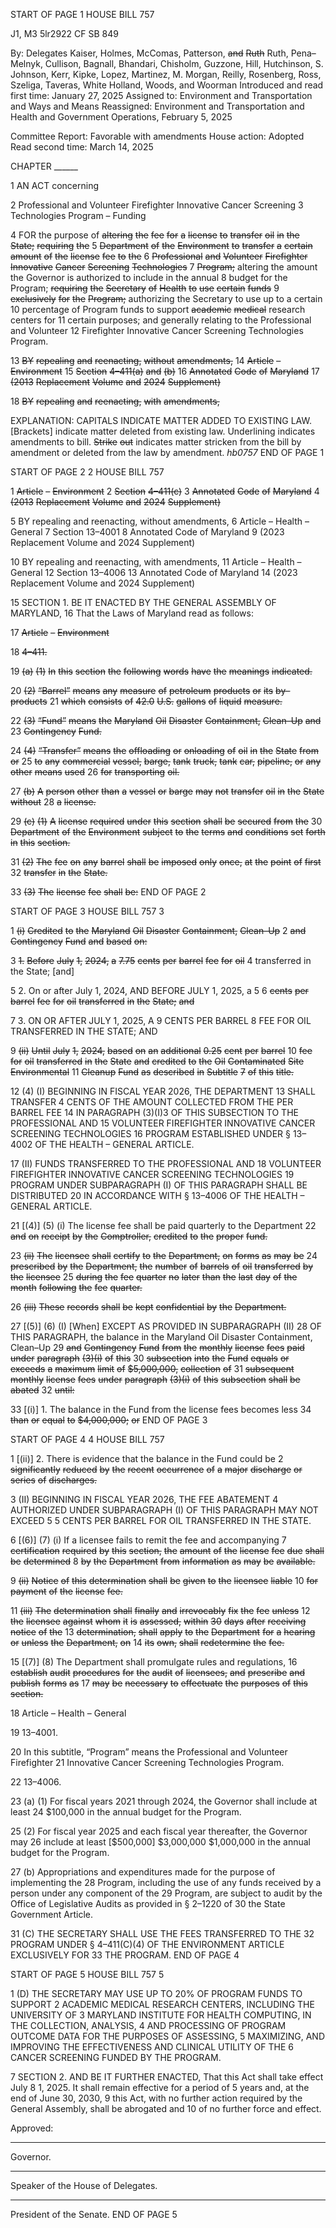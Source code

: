 START OF PAGE 1
HOUSE BILL 757

J1, M3 5lr2922
CF SB 849

By: Delegates Kaiser, Holmes, McComas, Patterson, ~~and~~ ~~Ruth~~ Ruth,
Pena–Melnyk, Cullison, Bagnall, Bhandari, Chisholm, Guzzone, Hill,
Hutchinson, S. Johnson, Kerr, Kipke, Lopez, Martinez, M. Morgan, Reilly,
Rosenberg, Ross, Szeliga, Taveras, White Holland, Woods, and Woorman
Introduced and read first time: January 27, 2025
Assigned to: Environment and Transportation and Ways and Means
Reassigned: Environment and Transportation and Health and Government Operations,
February 5, 2025

Committee Report: Favorable with amendments
House action: Adopted
Read second time: March 14, 2025

CHAPTER ______

1 AN ACT concerning

2 Professional and Volunteer Firefighter Innovative Cancer Screening
3 Technologies Program – Funding

4 FOR the purpose of ~~altering~~ ~~the~~ ~~fee~~ ~~for~~ ~~a~~ ~~license~~ ~~to~~ ~~transfer~~ ~~oil~~ ~~in~~ ~~the~~ ~~State;~~ ~~requiring~~ ~~the~~
5 ~~Department~~ ~~of~~ ~~the~~ ~~Environment~~ ~~to~~ ~~transfer~~ ~~a~~ ~~certain~~ ~~amount~~ ~~of~~ ~~the~~ ~~license~~ ~~fee~~ ~~to~~ ~~the~~
6 ~~Professional~~ ~~and~~ ~~Volunteer~~ ~~Firefighter~~ ~~Innovative~~ ~~Cancer~~ ~~Screening~~ ~~Technologies~~
7 ~~Program;~~ altering the amount the Governor is authorized to include in the annual
8 budget for the Program; ~~requiring~~ ~~the~~ ~~Secretary~~ ~~of~~ ~~Health~~ ~~to~~ ~~use~~ ~~certain~~ ~~funds~~
9 ~~exclusively~~ ~~for~~ ~~the~~ ~~Program;~~ authorizing the Secretary to use up to a certain
10 percentage of Program funds to support ~~academic~~ ~~medical~~ research centers for
11 certain purposes; and generally relating to the Professional and Volunteer
12 Firefighter Innovative Cancer Screening Technologies Program.

13 ~~BY~~ ~~repealing~~ ~~and~~ ~~reenacting,~~ ~~without~~ ~~amendments,~~
14 ~~Article~~ ~~–~~ ~~Environment~~
15 ~~Section~~ ~~4–411(a)~~ ~~and~~ ~~(b)~~
16 ~~Annotated~~ ~~Code~~ ~~of~~ ~~Maryland~~
17 ~~(2013~~ ~~Replacement~~ ~~Volume~~ ~~and~~ ~~2024~~ ~~Supplement)~~

18 ~~BY~~ ~~repealing~~ ~~and~~ ~~reenacting,~~ ~~with~~ ~~amendments,~~

EXPLANATION: CAPITALS INDICATE MATTER ADDED TO EXISTING LAW.
[Brackets] indicate matter deleted from existing law.
Underlining indicates amendments to bill.
~~Strike~~ ~~out~~ indicates matter stricken from the bill by amendment or deleted from the law by
amendment. *hb0757*
END OF PAGE 1

START OF PAGE 2
2 HOUSE BILL 757

1 ~~Article~~ ~~–~~ ~~Environment~~
2 ~~Section~~ ~~4–411(c)~~
3 ~~Annotated~~ ~~Code~~ ~~of~~ ~~Maryland~~
4 ~~(2013~~ ~~Replacement~~ ~~Volume~~ ~~and~~ ~~2024~~ ~~Supplement)~~

5 BY repealing and reenacting, without amendments,
6 Article – Health – General
7 Section 13–4001
8 Annotated Code of Maryland
9 (2023 Replacement Volume and 2024 Supplement)

10 BY repealing and reenacting, with amendments,
11 Article – Health – General
12 Section 13–4006
13 Annotated Code of Maryland
14 (2023 Replacement Volume and 2024 Supplement)

15 SECTION 1. BE IT ENACTED BY THE GENERAL ASSEMBLY OF MARYLAND,
16 That the Laws of Maryland read as follows:

17 ~~Article~~ ~~–~~ ~~Environment~~

18 ~~4–411.~~

19 ~~(a)~~ ~~(1)~~ ~~In~~ ~~this~~ ~~section~~ ~~the~~ ~~following~~ ~~words~~ ~~have~~ ~~the~~ ~~meanings~~ ~~indicated.~~

20 ~~(2)~~ ~~“Barrel”~~ ~~means~~ ~~any~~ ~~measure~~ ~~of~~ ~~petroleum~~ ~~products~~ ~~or~~ ~~its~~ ~~by–products~~
21 ~~which~~ ~~consists~~ ~~of~~ ~~42.0~~ ~~U.S.~~ ~~gallons~~ ~~of~~ ~~liquid~~ ~~measure.~~

22 ~~(3)~~ ~~“Fund”~~ ~~means~~ ~~the~~ ~~Maryland~~ ~~Oil~~ ~~Disaster~~ ~~Containment,~~ ~~Clean–Up~~ ~~and~~
23 ~~Contingency~~ ~~Fund.~~

24 ~~(4)~~ ~~“Transfer”~~ ~~means~~ ~~the~~ ~~offloading~~ ~~or~~ ~~onloading~~ ~~of~~ ~~oil~~ ~~in~~ ~~the~~ ~~State~~ ~~from~~ ~~or~~
25 ~~to~~ ~~any~~ ~~commercial~~ ~~vessel,~~ ~~barge,~~ ~~tank~~ ~~truck,~~ ~~tank~~ ~~car,~~ ~~pipeline,~~ ~~or~~ ~~any~~ ~~other~~ ~~means~~ ~~used~~
26 ~~for~~ ~~transporting~~ ~~oil.~~

27 ~~(b)~~ ~~A~~ ~~person~~ ~~other~~ ~~than~~ ~~a~~ ~~vessel~~ ~~or~~ ~~barge~~ ~~may~~ ~~not~~ ~~transfer~~ ~~oil~~ ~~in~~ ~~the~~ ~~State~~ ~~without~~
28 ~~a~~ ~~license.~~

29 ~~(c)~~ ~~(1)~~ ~~A~~ ~~license~~ ~~required~~ ~~under~~ ~~this~~ ~~section~~ ~~shall~~ ~~be~~ ~~secured~~ ~~from~~ ~~the~~
30 ~~Department~~ ~~of~~ ~~the~~ ~~Environment~~ ~~subject~~ ~~to~~ ~~the~~ ~~terms~~ ~~and~~ ~~conditions~~ ~~set~~ ~~forth~~ ~~in~~ ~~this~~ ~~section.~~

31 ~~(2)~~ ~~The~~ ~~fee~~ ~~on~~ ~~any~~ ~~barrel~~ ~~shall~~ ~~be~~ ~~imposed~~ ~~only~~ ~~once,~~ ~~at~~ ~~the~~ ~~point~~ ~~of~~ ~~first~~
32 ~~transfer~~ ~~in~~ ~~the~~ ~~State.~~

33 ~~(3)~~ ~~The~~ ~~license~~ ~~fee~~ ~~shall~~ ~~be:~~
END OF PAGE 2

START OF PAGE 3
HOUSE BILL 757 3

1 ~~(i)~~ ~~Credited~~ ~~to~~ ~~the~~ ~~Maryland~~ ~~Oil~~ ~~Disaster~~ ~~Containment,~~ ~~Clean–Up~~
2 ~~and~~ ~~Contingency~~ ~~Fund~~ ~~and~~ ~~based~~ ~~on:~~

3 ~~1.~~ ~~Before~~ ~~July~~ ~~1,~~ ~~2024,~~ ~~a~~ ~~7.75~~ ~~cents~~ ~~per~~ ~~barrel~~ ~~fee~~ ~~for~~ ~~oil~~
4 transferred in the State; [and]

5 2. On or after July 1, 2024, AND BEFORE JULY 1, 2025, a 5
6 ~~cents~~ ~~per~~ ~~barrel~~ ~~fee~~ ~~for~~ ~~oil~~ ~~transferred~~ ~~in~~ ~~the~~ ~~State;~~ ~~and~~

7 3. ON OR AFTER JULY 1, 2025, A 9 CENTS PER BARREL
8 FEE FOR OIL TRANSFERRED IN THE STATE; AND

9 ~~(ii)~~ ~~Until~~ ~~July~~ ~~1,~~ ~~2024,~~ ~~based~~ ~~on~~ ~~an~~ ~~additional~~ ~~0.25~~ ~~cent~~ ~~per~~ ~~barrel~~
10 ~~fee~~ ~~for~~ ~~oil~~ ~~transferred~~ ~~in~~ ~~the~~ ~~State~~ ~~and~~ ~~credited~~ ~~to~~ ~~the~~ ~~Oil~~ ~~Contaminated~~ ~~Site~~ ~~Environmental~~
11 ~~Cleanup~~ ~~Fund~~ ~~as~~ ~~described~~ ~~in~~ ~~Subtitle~~ ~~7~~ ~~of~~ ~~this~~ ~~title.~~

12 (4) (I) BEGINNING IN FISCAL YEAR 2026, THE DEPARTMENT
13 SHALL TRANSFER 4 CENTS OF THE AMOUNT COLLECTED FROM THE PER BARREL FEE
14 IN PARAGRAPH (3)(I)3 OF THIS SUBSECTION TO THE PROFESSIONAL AND
15 VOLUNTEER FIREFIGHTER INNOVATIVE CANCER SCREENING TECHNOLOGIES
16 PROGRAM ESTABLISHED UNDER § 13–4002 OF THE HEALTH – GENERAL ARTICLE.

17 (II) FUNDS TRANSFERRED TO THE PROFESSIONAL AND
18 VOLUNTEER FIREFIGHTER INNOVATIVE CANCER SCREENING TECHNOLOGIES
19 PROGRAM UNDER SUBPARAGRAPH (I) OF THIS PARAGRAPH SHALL BE DISTRIBUTED
20 IN ACCORDANCE WITH § 13–4006 OF THE HEALTH – GENERAL ARTICLE.

21 [(4)] (5) (i) The license fee shall be paid quarterly to the Department
22 ~~and~~ ~~on~~ ~~receipt~~ ~~by~~ ~~the~~ ~~Comptroller,~~ ~~credited~~ ~~to~~ ~~the~~ ~~proper~~ ~~fund.~~

23 ~~(ii)~~ ~~The~~ ~~licensee~~ ~~shall~~ ~~certify~~ ~~to~~ ~~the~~ ~~Department,~~ ~~on~~ ~~forms~~ ~~as~~ ~~may~~ ~~be~~
24 ~~prescribed~~ ~~by~~ ~~the~~ ~~Department,~~ ~~the~~ ~~number~~ ~~of~~ ~~barrels~~ ~~of~~ ~~oil~~ ~~transferred~~ ~~by~~ ~~the~~ ~~licensee~~
25 ~~during~~ ~~the~~ ~~fee~~ ~~quarter~~ ~~no~~ ~~later~~ ~~than~~ ~~the~~ ~~last~~ ~~day~~ ~~of~~ ~~the~~ ~~month~~ ~~following~~ ~~the~~ ~~fee~~ ~~quarter.~~

26 ~~(iii)~~ ~~These~~ ~~records~~ ~~shall~~ ~~be~~ ~~kept~~ ~~confidential~~ ~~by~~ ~~the~~ ~~Department.~~

27 [(5)] (6) (I) [When] EXCEPT AS PROVIDED IN SUBPARAGRAPH (II)
28 OF THIS PARAGRAPH, the balance in the Maryland Oil Disaster Containment, Clean–Up
29 ~~and~~ ~~Contingency~~ ~~Fund~~ ~~from~~ ~~the~~ ~~monthly~~ ~~license~~ ~~fees~~ ~~paid~~ ~~under~~ ~~paragraph~~ ~~(3)(i)~~ ~~of~~ ~~this~~
30 ~~subsection~~ ~~into~~ ~~the~~ ~~Fund~~ ~~equals~~ ~~or~~ ~~exceeds~~ ~~a~~ ~~maximum~~ ~~limit~~ ~~of~~ ~~$5,000,000,~~ ~~collection~~ ~~of~~
31 ~~subsequent~~ ~~monthly~~ ~~license~~ ~~fees~~ ~~under~~ ~~paragraph~~ ~~(3)(i)~~ ~~of~~ ~~this~~ ~~subsection~~ ~~shall~~ ~~be~~ ~~abated~~
32 ~~until:~~

33 [(i)] 1. The balance in the Fund from the license fees becomes less
34 ~~than~~ ~~or~~ ~~equal~~ ~~to~~ ~~$4,000,000;~~ ~~or~~
END OF PAGE 3

START OF PAGE 4
4 HOUSE BILL 757

1 [(ii)] 2. There is evidence that the balance in the Fund could be
2 ~~significantly~~ ~~reduced~~ ~~by~~ ~~the~~ ~~recent~~ ~~occurrence~~ ~~of~~ ~~a~~ ~~major~~ ~~discharge~~ ~~or~~ ~~series~~ ~~of~~ ~~discharges.~~

3 (II) BEGINNING IN FISCAL YEAR 2026, THE FEE ABATEMENT
4 AUTHORIZED UNDER SUBPARAGRAPH (I) OF THIS PARAGRAPH MAY NOT EXCEED 5
5 CENTS PER BARREL FOR OIL TRANSFERRED IN THE STATE.

6 [(6)] (7) (i) If a licensee fails to remit the fee and accompanying
7 ~~certification~~ ~~required~~ ~~by~~ ~~this~~ ~~section,~~ ~~the~~ ~~amount~~ ~~of~~ ~~the~~ ~~license~~ ~~fee~~ ~~due~~ ~~shall~~ ~~be~~ ~~determined~~
8 ~~by~~ ~~the~~ ~~Department~~ ~~from~~ ~~information~~ ~~as~~ ~~may~~ ~~be~~ ~~available.~~

9 ~~(ii)~~ ~~Notice~~ ~~of~~ ~~this~~ ~~determination~~ ~~shall~~ ~~be~~ ~~given~~ ~~to~~ ~~the~~ ~~licensee~~ ~~liable~~
10 ~~for~~ ~~payment~~ ~~of~~ ~~the~~ ~~license~~ ~~fee.~~

11 ~~(iii)~~ ~~The~~ ~~determination~~ ~~shall~~ ~~finally~~ ~~and~~ ~~irrevocably~~ ~~fix~~ ~~the~~ ~~fee~~ ~~unless~~
12 ~~the~~ ~~licensee~~ ~~against~~ ~~whom~~ ~~it~~ ~~is~~ ~~assessed,~~ ~~within~~ ~~30~~ ~~days~~ ~~after~~ ~~receiving~~ ~~notice~~ ~~of~~ ~~the~~
13 ~~determination,~~ ~~shall~~ ~~apply~~ ~~to~~ ~~the~~ ~~Department~~ ~~for~~ ~~a~~ ~~hearing~~ ~~or~~ ~~unless~~ ~~the~~ ~~Department,~~ ~~on~~
14 ~~its~~ ~~own,~~ ~~shall~~ ~~redetermine~~ ~~the~~ ~~fee.~~

15 [(7)] (8) The Department shall promulgate rules and regulations,
16 ~~establish~~ ~~audit~~ ~~procedures~~ ~~for~~ ~~the~~ ~~audit~~ ~~of~~ ~~licensees,~~ ~~and~~ ~~prescribe~~ ~~and~~ ~~publish~~ ~~forms~~ ~~as~~
17 ~~may~~ ~~be~~ ~~necessary~~ ~~to~~ ~~effectuate~~ ~~the~~ ~~purposes~~ ~~of~~ ~~this~~ ~~section.~~

18 Article – Health – General

19 13–4001.

20 In this subtitle, “Program” means the Professional and Volunteer Firefighter
21 Innovative Cancer Screening Technologies Program.

22 13–4006.

23 (a) (1) For fiscal years 2021 through 2024, the Governor shall include at least
24 $100,000 in the annual budget for the Program.

25 (2) For fiscal year 2025 and each fiscal year thereafter, the Governor may
26 include at least [$500,000] $3,000,000 $1,000,000 in the annual budget for the Program.

27 (b) Appropriations and expenditures made for the purpose of implementing the
28 Program, including the use of any funds received by a person under any component of the
29 Program, are subject to audit by the Office of Legislative Audits as provided in § 2–1220 of
30 the State Government Article.

31 (C) THE SECRETARY SHALL USE THE FEES TRANSFERRED TO THE
32 PROGRAM UNDER § 4–411(C)(4) OF THE ENVIRONMENT ARTICLE EXCLUSIVELY FOR
33 THE PROGRAM.
END OF PAGE 4

START OF PAGE 5
HOUSE BILL 757 5

1 (D) THE SECRETARY MAY USE UP TO 20% OF PROGRAM FUNDS TO SUPPORT
2 ACADEMIC MEDICAL RESEARCH CENTERS, INCLUDING THE UNIVERSITY OF
3 MARYLAND INSTITUTE FOR HEALTH COMPUTING, IN THE COLLECTION, ANALYSIS,
4 AND PROCESSING OF PROGRAM OUTCOME DATA FOR THE PURPOSES OF ASSESSING,
5 MAXIMIZING, AND IMPROVING THE EFFECTIVENESS AND CLINICAL UTILITY OF THE
6 CANCER SCREENING FUNDED BY THE PROGRAM.

7 SECTION 2. AND BE IT FURTHER ENACTED, That this Act shall take effect July
8 1, 2025. It shall remain effective for a period of 5 years and, at the end of June 30, 2030,
9 this Act, with no further action required by the General Assembly, shall be abrogated and
10 of no further force and effect.

Approved:

________________________________________________________________________________
Governor.

________________________________________________________________________________
Speaker of the House of Delegates.

________________________________________________________________________________
President of the Senate.
END OF PAGE 5